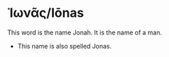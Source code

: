 # Ἰωνᾶς/Iōnas

This word is the name Jonah. It is the name of a man.

* This name is also spelled Jonas.

